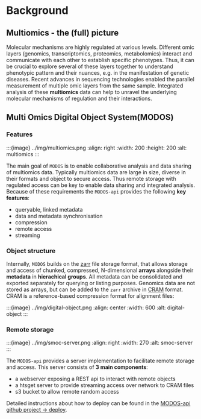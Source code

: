 # Background

## Multiomics - the (full) picture

Molecular mechanisms are highly regulated at various levels. Different omic
layers (genomics, transcriptomics, proteomics, metabolomics) interact and
communicate with each other to establish specific phenotypes. Thus, it can be
crucial to explore several of these layers together to understand phenotypic
pattern and their nuances, e.g. in the manifestation of genetic diseases. Recent
advances in sequencing technologies enabled the parallel measurement of multiple
omic layers from the same sample. Integrated analysis of these **multiomics**
data can help to unravel the underlying molecular mechanisms of regulation and
their interactions.

## Multi Omics Digital Object System(MODOS)

### Features

:::{image} ../img/multiomics.png :align: right :width: 200 :height: 200 :alt:
multiomics :::

The main goal of `MODOS` is to enable collaborative analysis and data sharing of
multiomics data. Typically multiomics data are large in size, diverse in their
formats and object to secure access. Thus remote storage with regulated access
can be key to enable data sharing and integrated analysis. Because of these
requirements the `MODOS-api` provides the following **key features**:

- queryable, linked metadata
- data and metadata synchronisation
- compression
- remote access
- streaming

### Object structure

Internally, `MODOS` builds on the
<a href="https://github.com/zarr-developers/zarr-python" target="_blank">zarr</a>
file storage format, that allows storage and access of chunked, compressed,
N-dimensional **arrays** alongside their **metadata** in **hierachical groups**.
All metadata can be consolidated and exported separately for querying or listing
purposes. Genomics data are not stored as arrays, but can be added to the `zarr`
archive in
<a href="https://samtools.github.io/hts-specs/CRAMv3.pdf" target="_blank">CRAM</a>
format. CRAM is a reference-based compression format for alignment files:

:::{image} ../img/digital-object.png :align: center :width: 600 :alt:
digital-object :::

### Remote storage

:::{image} ../img/smoc-server.png :align: right :width: 270 :alt: smoc-server
:::

The `MODOS-api` provides a server implementation to facilitate remote storage
and access. This server consists of **3 main components**:

- a webserver exposing a REST api to interact with remote objects
- a htsget server to provide streaming access over network to CRAM files
- s3 bucket to allow remote random access

Detailed instructions about how to deploy can be found in the
<a href="https://github.com/sdsc-ordes/modos-api/tree/main/deploy" target="_blank">MODOS-api
github project -> deploy</a>.
